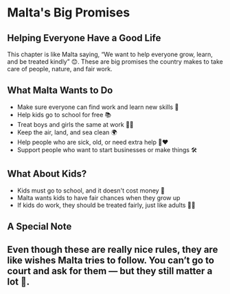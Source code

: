 # Malta's Big Promises

## Helping Everyone Have a Good Life

This chapter is like Malta saying, “We want to help everyone grow, learn, and be treated kindly” 😊. These are big promises the country makes to take care of people, nature, and fair work.

## What Malta Wants to Do

- Make sure everyone can find work and learn new skills 💼
- Help kids go to school for free 📚
- Treat boys and girls the same at work 👧👦
- Keep the air, land, and sea clean 🌍
- Help people who are sick, old, or need extra help 🧓❤️
- Support people who want to start businesses or make things 🛠️

## What About Kids?

- Kids must go to school, and it doesn't cost money 💸
- Malta wants kids to have fair chances when they grow up
- If kids do work, they should be treated fairly, just like adults 👦💼

## A Special Note

## Even though these are really nice rules, they are like wishes Malta tries to follow. You can’t go to court and ask for them — but they still matter a lot 🌟.
